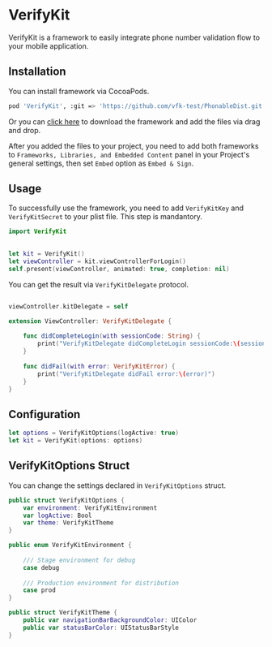 # VerifyKit

VerifyKit is a framework to easily integrate phone number validation flow to your mobile application.

## Installation

You can install framework via CocoaPods.

```bash
pod 'VerifyKit', :git => 'https://github.com/vfk-test/PhonableDist.git'
```

Or you can [click here](http://www.google.com) to download the framework and add the files via drag and drop.

After you added the files to your project, you need to add both frameworks to ```Frameworks, Libraries, and Embedded Content``` panel in your Project's general settings, then set ```Embed``` option as ```Embed & Sign```.

## Usage

To successfully use the framework, you need to add ```VerifyKitKey``` and ```VerifyKitSecret``` to your plist file. This step is mandantory.

```swift
import VerifyKit

        
let kit = VerifyKit()
let viewController = kit.viewControllerForLogin()
self.present(viewController, animated: true, completion: nil)
```

You can get the result via ```VerifyKitDelegate``` protocol.

```swift

viewController.kitDelegate = self

extension ViewController: VerifyKitDelegate {
    
    func didCompleteLogin(with sessionCode: String) {
        print("VerifyKitDelegate didCompleteLogin sessionCode:\(sessionCode)")
    }
    
    func didFail(with error: VerifyKitError) {
        print("VerifyKitDelegate didFail error:\(error)")
    }
}
```

## Configuration

```swift
let options = VerifyKitOptions(logActive: true)
let kit = VerifyKit(options: options)
```


## VerifyKitOptions Struct

You can change the settings declared in ```VerifyKitOptions``` struct.

```swift
public struct VerifyKitOptions {
    var environment: VerifyKitEnvironment
    var logActive: Bool
    var theme: VerifyKitTheme
}

public enum VerifyKitEnvironment {
    
    /// Stage environment for debug
    case debug
    
    /// Production environment for distribution
    case prod
}

public struct VerifyKitTheme {
    public var navigationBarBackgroundColor: UIColor
    public var statusBarColor: UIStatusBarStyle
}
```
